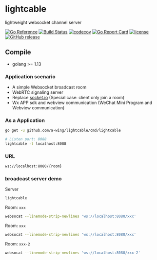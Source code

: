 # lightcable

lightweight websocket channel server

[![Go Reference](https://pkg.go.dev/badge/github.com/a-wing/lightcable.svg)](https://pkg.go.dev/github.com/a-wing/lightcable)
[![Build Status](https://github.com/a-wing/lightcable/workflows/ci/badge.svg)](https://github.com/a-wing/lightcable/actions?query=workflow%3Aci)
[![codecov](https://codecov.io/gh/a-wing/lightcable/branch/master/graph/badge.svg)](https://codecov.io/gh/a-wing/lightcable)
[![Go Report Card](https://goreportcard.com/badge/github.com/a-wing/lightcable)](https://goreportcard.com/report/github.com/a-wing/lightcable)
[![license](https://img.shields.io/github/license/a-wing/lightcable.svg?maxAge=2592000)](https://github.com/a-wing/lightcable/blob/master/LICENSE)
[![GitHub release](https://img.shields.io/github/tag/a-wing/lightcable.svg?label=release)](https://github.com/a-wing/lightcable/releases)

## Compile

* golang >= 1.13

### Application scenario

* A simple Websocket broadcast room
* WebRTC signaling server
* Replace [socket.io](https://socket.io/)  (Special case: client only join a room)
* Wx APP sdk and webview communication (WeChat Mini Program and Webview communication)

### As a Application

```bash
go get -u github.com/a-wing/lightcable/cmd/lightcable

# Listen port: 8088
lightcable -l localhost:8088
```

### URL

```bash
ws://localhost:8080/{room}
```

### broadcast server demo

Server

```bash
lightcable
```

Room: `xxx`

```bash
websocat --linemode-strip-newlines 'ws://localhost:8080/xxx'
```

Room: `xxx`

```bash
websocat --linemode-strip-newlines 'ws://localhost:8080/xxx'
```

Room: `xxx-2`

```bash
websocat --linemode-strip-newlines 'ws://localhost:8080/xxx-2'
```

